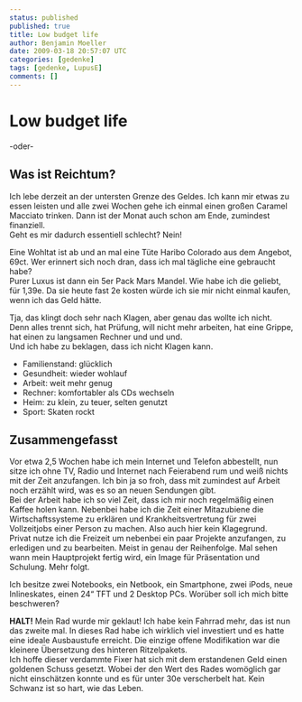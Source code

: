 ```yaml
---
status: published
published: true
title: Low budget life
author: Benjamin Moeller
date: 2009-03-18 20:57:07 UTC
categories: [gedenke]
tags: [gedenke, LupusE]
comments: []
---
```


# Low budget life
-oder-
## Was ist Reichtum?
Ich lebe derzeit an der untersten Grenze des Geldes. Ich kann mir etwas zu essen leisten und alle zwei Wochen gehe ich einmal einen großen Caramel Macciato trinken. Dann ist der Monat auch schon am Ende, zumindest finanziell.  
Geht es mir dadurch essentiell schlecht? Nein!  

Eine Wohltat ist ab und an mal eine Tüte Haribo Colorado aus dem Angebot, 69ct. Wer erinnert sich noch dran, dass ich mal tägliche eine gebraucht habe?  
Purer Luxus ist dann ein 5er Pack Mars Mandel. Wie habe ich die geliebt, für 1,39e. Da sie heute fast 2e kosten würde ich sie mir nicht einmal kaufen, wenn ich das Geld hätte.  

Tja, das klingt doch sehr nach Klagen, aber genau das wollte ich nicht. Denn alles trennt sich, hat Prüfung, will nicht mehr arbeiten, hat eine Grippe, hat einen zu langsamen Rechner und und und.  
Und ich habe zu beklagen, dass ich nicht Klagen kann.  

* Familienstand: glücklich
* Gesundheit: wieder wohlauf
* Arbeit: weit mehr genug
* Rechner: komfortabler als CDs wechseln
* Heim: zu klein, zu teuer, selten genutzt
* Sport: Skaten rockt

## Zusammengefasst
Vor etwa 2,5 Wochen habe ich mein Internet und Telefon abbestellt, nun sitze ich ohne TV, Radio und Internet nach Feierabend rum und weiß nichts mit der Zeit anzufangen. Ich bin ja so froh, dass mit zumindest auf Arbeit noch erzählt wird, was es so an neuen Sendungen gibt.  
Bei der Arbeit habe ich so viel Zeit, dass ich mir noch regelmäßig einen Kaffee holen kann. Nebenbei habe ich die Zeit einer Mitazubiene die Wirtschaftssysteme zu erklären und Krankheitsvertretung für zwei Vollzeitjobs einer Person zu machen. Also auch hier kein Klagegrund.  
Privat nutze ich die Freizeit um nebenbei ein paar Projekte anzufangen, zu erledigen und zu bearbeiten. Meist in genau der Reihenfolge. Mal sehen wann mein Hauptprojekt fertig wird, ein Image für Präsentation und Schulung. Mehr folgt.

Ich besitze zwei Notebooks, ein Netbook, ein Smartphone, zwei iPods, neue Inlineskates, einen 24“ TFT und 2 Desktop PCs. Worüber soll ich mich bitte beschweren?

**HALT!**
Mein Rad wurde mir geklaut! Ich habe kein Fahrrad mehr, das ist nun das zweite mal. In dieses Rad habe ich wirklich viel investiert und es hatte eine ideale Ausbaustufe erreicht. Die einzige offene Modifikation war die kleinere Übersetzung des hinteren Ritzelpakets.  
Ich hoffe dieser verdammte Fixer hat sich mit dem erstandenen Geld einen goldenen Schuss gesetzt. Wobei der den Wert des Rades womöglich gar nicht einschätzen konnte und es für unter 30e verscherbelt hat. Kein Schwanz ist so hart, wie das Leben.

